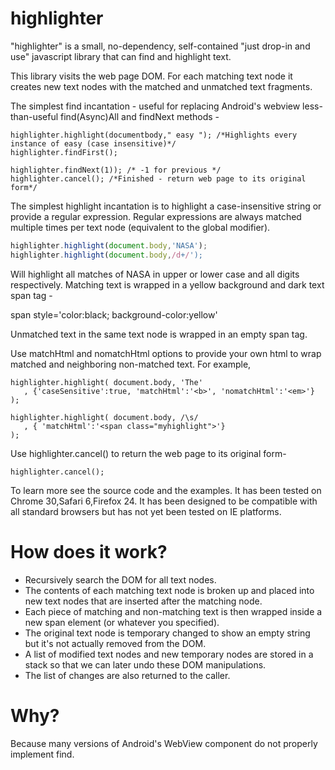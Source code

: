 highlighter
===========

"highlighter" is a small, no-dependency, self-contained "just drop-in and use" javascript library that can find and highlight text.

This library visits the web page DOM. For each matching text node it creates new text nodes with the matched and unmatched text fragments.

The simplest find incantation - useful for replacing Android's webview less-than-useful find(Async)All and findNext methods - 
```
highlighter.highlight(documentbody," easy "); /*Highlights every instance of easy (case insensitive)*/
highlighter.findFirst();

highlighter.findNext(1)); /* -1 for previous */
highlighter.cancel(); /*Finished - return web page to its original form*/
```

The simplest highlight incantation is to highlight a case-insensitive string or provide a regular expression. Regular expressions are always matched multiple times per text node (equivalent to the global modifier).
```javascript
highlighter.highlight(document.body,'NASA');
highlighter.highlight(document.body,/d+/');
```

Will highlight all matches of NASA in upper or lower case and all digits respectively.
Matching text is wrapped in a yellow background and dark text span tag -

span style='color:black; background-color:yellow'

Unmatched text in the same text node is wrapped in an empty span tag.

Use matchHtml and nomatchHtml options to provide your own html to wrap matched and neighboring non-matched text. For example,

```
highlighter.highlight( document.body, 'The'
   , {'caseSensitive':true, 'matchHtml':'<b>', 'nomatchHtml':'<em>'}
);

highlighter.highlight( document.body, /\s/
   , { 'matchHtml':'<span class="myhighlight">'}
);
```

Use highlighter.cancel() to return the web page to its original form-

```
highlighter.cancel();
```
To learn more see the source code and the examples. It has been tested on Chrome 30,Safari 6,Firefox 24. 
It has been designed to be compatible with all standard browsers but has not yet been tested on IE platforms.

How does it work?
=================
+ Recursively search the DOM for all text nodes. 
+ The contents of each matching text node is broken up and placed into new text nodes that are inserted after the matching node. 
+ Each piece of matching and non-matching text is then wrapped inside a new span element (or whatever you specified).
+ The original text node is temporary changed to show an empty string but it's not actually removed from the DOM.
+ A list of modified text nodes and new temporary nodes are stored in a stack so that we can later undo these DOM manipulations.
+ The list of changes are also returned to the caller.
 
Why?
====
Because many versions of Android's WebView component do not properly implement find.

